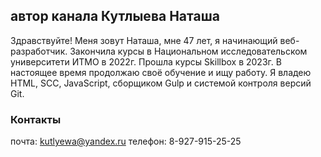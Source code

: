 ## автор канала Кутлыева Наташа
Здравствуйте! Меня зовут Наташа, мне 47 лет, я начинающий веб-разработчик. Закончила курсы в Национальном исследовательском университети ИТМО в 2022г. Прошла курсы Skillbox в 2023г. В настоящее время продолжаю своё обучение и ищу работу. Я владею HTML, SCC, JavaScript, сборщиком Gulp и системой контроля версий Git.

### Контакты
почта: kutlyewa@yandex.ru
телефон: 8-927-915-25-25
